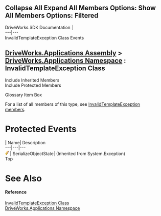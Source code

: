 Collapse All Expand All Members Options: Show All  Members Options: Filtered   
---  
DriveWorks SDK Documentation  |   
---|---  
InvalidTemplateException Class Events   
  
[DriveWorks.Applications Assembly](topic13.md) > [DriveWorks.Applications Namespace](topic16.md) : InvalidTemplateException Class  
---  
  
Include Inherited Members    
Include Protected Members    


Glossary Item Box

For a list of all members of this type, see [InvalidTemplateException members](topic861.md).

# Protected Events

| Name| Description  
---|---|---  
![Protected Event](dotnetimages/protectedEvent.gif)| SerializeObjectState|  (Inherited from System.Exception)  
Top

# See Also

#### Reference

[InvalidTemplateException Class](topic860.md)   
[DriveWorks.Applications Namespace](topic16.md)


